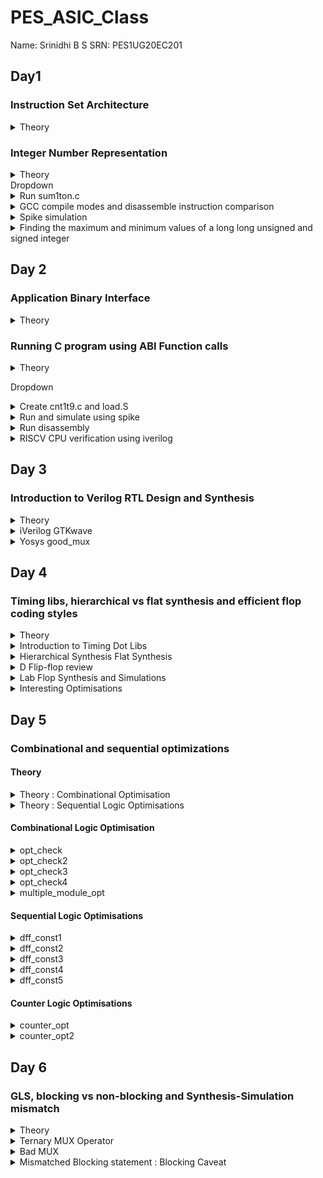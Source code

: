 # PES_ASIC_Class
Name: Srinidhi B S        SRN: PES1UG20EC201 
## Day1 
### Instruction Set Architecture
<details>
  
  <summary>Theory</summary>
  
+ ISA defines the interface between a computer's hardware and its software, specifically how the processor and its components interact with the software instructions that drive the execution of tasks. It encompasses a set of instructions, addressing modes, data types, registers, memory organization, and the mechanisms for executing and managing instructions. 
+ RISC V refers to Reduced Instruction Set Computing - Five Architecture. It is an open-source Instruction Set Architecture (ISA) that has gained significant attention and adoption in the world of computer architecture and semiconductor design.
</details>

### Integer Number Representation
<details>
  <summary>Theory</summary>
  
+ Unsigned numbers:- also known as non-negative numbers, are numerical values that represent magnitudes without indicating direction or sign.(Range: [0, (2^n)-1 ])  
+ Signed numbers are numerical values that can represent both positive and negative magnitudes, along with zero.(Range : Positive : [0 , 2^(n-1)-1] Negative : [-1 to 2^(n-1)])
  
 <img width="536" alt="Signmemalloc" src="https://github.com/Srini-web/pes_asic_class/assets/77874288/86000e0f-e3bc-4ae3-8c54-ce5f41b5a932">
 </details>
Dropdown
<details>
<summary>Run sum1ton.c</summary>
  
+ Run sum1ton.c
```
gcc sum1ton.c
./a.out
```
<img width="365" alt="Run1" src="https://github.com/Srini-web/pes_asic_class/assets/77874288/6610f24b-18f5-4e77-b069-364047e482ab">

</details>
<details>
<summary>GCC compile modes and disassemble instruction comparison</summary>
  
+ GCC compile modes and disassemble instruction comparison
  + Error encountered : stdio not recognised
Solution
```
export PATH="/home/vboxuser/riscv_toolchain/riscv64-unknown-elf-gcc-8.3.0-2019.08.0-x86_64-linux-ubuntu14/bin:$PATH"
```
```
riscv64-unknown-elf-gcc -O1 -mabi=lp64 -march=rv64i -o sum1ton.o sum1ton.c
#in a new terminal window
riscv64-unknown-elf-objdump -d sum1ton.o
```
![o1bincom](https://github.com/Srini-web/pes_asic_class/assets/77874288/bce74458-6d4f-4562-a552-9222c9fadcf6)

```
riscv64-unknown-elf-gcc -Ofast -mabi=lp64 -march=rv64i -o sum1ton.o sum1ton.c
#in a new terminal window
riscv64-unknown-elf-objdump -d sum1ton.o
```
![ofastbincom](https://github.com/Srini-web/pes_asic_class/assets/77874288/05d2aea1-4903-48f3-a6e5-da8d410779fb)
</details>
<details>
<summary> Spike simulation </summary>
  
+ Spike simulation
  
![s1](https://github.com/Srini-web/pes_asic_class/assets/77874288/1afad98b-d71c-4b11-91d6-991c862e1ebb)

</details>
<details>
<summary>Finding the maximum and minimum values of a long long unsigned and signed integer</summary>
  
+ Finding the maximum and minimum values of a long long unsigned integer
    + Also finding out what happens when the value assigned is beyond the datatype range
      
  <img width="560" alt="s2" src="https://github.com/Srini-web/pes_asic_class/assets/77874288/7629b726-9c9d-4d56-a838-88b213468e66">

</details>


## Day 2
### Application Binary Interface
<details>
  
  <summary>Theory</summary>
  
+ An Application Binary Interface (ABI) is a set of rules and conventions that dictate how binary code interacts with and communicates with other binary code, typically at the level of machine code or compiled code. In simpler terms, it defines the interface between two software components or systems that are written in different programming languages, compiled by different compilers, or running on different hardware architectures.
+ The ABI is crucial for enabling interoperability between different software components, such as different libraries, object files, or even entire programs. It allows components compiled independently and potentially on different platforms to work seamlessly together by adhering to a common set of rules for communication and data representation.
+ RISC V architecture being currently used uses Little Endian memory allocation
   + In little-endian representation, you store the least significant byte (LSB) at the lowest memory address and the most significant byte (MSB) at the highest memory address.
+ Given the 5 bits that are allocated, 2^5 or 32 bits are used for memory allocation.
+ An ABI table is referred to where every register is mapped to a particular variable/function.
<img width="430" alt="ABITable" src="https://github.com/Srini-web/pes_asic_class/assets/77874288/4ca9c3cb-6253-43cd-8bac-a66090687d17">
</details>

### Running C program using ABI Function calls
<details>
  
  <summary>Theory</summary>
  
+ In this program, a base(caller) c program calls a function written in assembly-level language. While they are both manipulated using ABI, the function call succeeds.
 <img width="407" alt="ABIFLOW" src="https://github.com/Srini-web/pes_asic_class/assets/77874288/e046f952-d4b3-4239-8379-415eba3ae42e">
 
+ CPU Functioning
  
<img width="502" alt="insert" src="https://github.com/Srini-web/pes_asic_class/assets/77874288/d9da06e4-242c-449e-9b4b-a80acc6c48a9">
</details>
 
Dropdown
<details>
<summary>Create cnt1t9.c and load.S</summary>
  
+ create files
```
leafpad cnt1t9.c
leafpad load.S
```
</details>

<details>
<summary>Run and simulate using spike</summary>
  
+ Run c program file and function in assembly language
```
riscv64-unknown-elf-gcc -Ofast -mabi=lp64 -march=rv64i -o cnt1t9.o cnt1t9.c load.S
spike pk cnt1t9.o
```

<img width="531" alt="s1" src="https://github.com/Srini-web/pes_asic_class/assets/77874288/b91d2dab-0d0d-44ae-92c2-8090aa048adb">


</details>

<details>
<summary>Run disassembly</summary>  

```
riscv64-unknown-elf-objdump -d cnt1tn.o|less
```
<img width="448" alt="s2" src="https://github.com/Srini-web/pes_asic_class/assets/77874288/d1bb18cf-9b3f-4737-8b19-a02d27870b5f">

</details>

<details>
<summary>RISCV CPU verification using iverilog</summary>
  
+ verification of CPU using verilog
   + using vim command
```
vim picorv32.v
```
![s3](https://github.com/Srini-web/pes_asic_class/assets/77874288/f49b626b-b6ef-469e-91a2-718d3a98919c)


  + using less command
```
less picorv32.v
```

![s4](https://github.com/Srini-web/pes_asic_class/assets/77874288/d37d6754-fb5f-4d3c-9632-0974ec25e38e)
  
 + running iverilog and testbench
```
vim picorv32.v
vim testbench.v
vim rv32im.sh
chmod 777 rv32im.sh
./rv32im.sh
```

<img width="439" alt="vimrins5" src="https://github.com/Srini-web/pes_asic_class/assets/77874288/0b39bfc9-8065-4ab2-9858-229919b3147e">

  + genrating hexadecimal (HEX file)
```
vim firmare.hex
```
  <img width="467" alt="s6" src="https://github.com/Srini-web/pes_asic_class/assets/77874288/ce2201f4-40a5-4b8b-9722-39d723b60d82">
  
</details>

## Day 3

### Introduction to Verilog RTL Design and Synthesis
<details>
<summary> Theory </summary>

 - **Simulator**
   - It is a tool used for simulating the design. It looks for the changes in the input signals to evaluate the outputs.
   - If there is no change in the inputs, the simulator doesn't evaluate the outputs.
   - RTL is checked for adherence to the spec by simulating the design.
   - The tool used here is **iverilog**.

- **iVerilog**
  -  It is an open-source Verilog simulator used for testing and simulating digital circuit designs described in the Verilog hardware description language (HDL).
  -  Both the design and the testbench are fed to the simulator and it produces a vcd (value change dump) file.
  -  In order to view the vcd file, we use the GTKwave where we can see the waveforms.
    
   <img width="526" alt="image" src="https://github.com/Veda1809/pes_asic_class/assets/142098395/37b643b5-e41e-425d-85f0-a55d7e190571">

- **Design**
  - It is the actual verilog code or set of verilog codes that the intended functionality to meet the required specifications.
  - Verilog is used to describe the behavior and structure of digital circuits at different levels of abstraction, from high-level system descriptions down to low-level gate-level representations. 

- **Testbench**
  - A testbench is a specialized Verilog module or program used to verify the functionality and behavior of another Verilog module, circuit, or design. Testbenches are essential for testing and simulating digital designs before they are synthesized or manufactured as physical chips.
  - It is a setup to apply a stimulus to the design to check its functionality.

    <img width="526" alt="image" src="https://github.com/Veda1809/pes_asic_class/assets/142098395/72e6ffe4-abba-41f1-b79f-240f125b410b">

 + **Synthesizer**
  - It is a tool used for converting RTL design code to netlist.
  - Here, the synthesizer used is **Yosys**.

+ **Yosys**
  - It is an open-source framework for Verilog RTL synthesis and formal verification.
  - Yosys provides a collection of tools and algorithms that enable designers to transform high-level RTL (Register Transfer Level) descriptions of digital circuits into optimized gate-level representations suitable for physical implementation on hardware.

 <img width="561" alt="image" src="https://github.com/Veda1809/pes_asic_class/assets/142098395/5f879aaa-ec65-4362-9f91-f39999069732">

   - Design and .lib files are fed to the synthesizer to get a netlist file.
   - **Netlist** is the representation of the design in the form of standard cells in the .lib
     
+ Commands used to perform different operations:
  - `read_verilog` to read the design
  - `read_liberty` to read the .lib file
  - `write_verilog` to write out the netlist file
 
+ To verify the synthesis

<img width="566" alt="image" src="https://github.com/Veda1809/pes_asic_class/assets/142098395/fd73f6b8-f594-4e4f-bb1a-b600fb4475f8">

   - Netlist along with the testbench is fed to the iverilog simulator.
   - The vcd file generated is fed to the gtkwave simulator.
   - The output on the simulator must be the same as the output observed during RTL simulation.
   - The same RTL testbench can be used as the primary inputs and primary outputs remain same between the RTL design and synthesised netlist.

 + **Logic Synthesis**
  - Logic synthesis is a process in digital design that transforms a high-level hardware description of a digital circuit, typically in a hardware description language (HDL) like Verilog or VHDL, into a lower-level representation composed of logic gates and flip-flops.
  - The goal of logic synthesis is to optimize the design for various criteria such as performance, area, power consumption, and timing.

 + **.lib**
   - It is a collection of logical modules like And, Or, Not etc.
   - It has different flavors of same gate like 2 input AND gate, 3 input AND gate etc with different performace speed.
  
+ **Why different flavors  of gate?**
  - In order to make a circuit faster, the clock frequency should be high.
  - For that, the time period of the clock should be as low as possible.
  
<img width="400" alt="image" src="https://github.com/Veda1809/pes_asic_class/assets/142098395/bc2242db-49e8-4c19-a06e-8f8e82f55729">

+ In a sequential circuit, clock period depends on:
  - Clock to Q of flip-flop A.
  - Propagation delay of combinational circuit.
  - Setup time of flip-flop B.

<img width="400" alt="image" src="https://github.com/Veda1809/pes_asic_class/assets/142098395/112de4cd-6e0c-46ec-ad94-0cb6540af7e1">

+ **Why need fast and slow cells?**
  - To ensure that there are no HOLD issues at flip-flop B, we require slow cells.
  - For a smaller propagation time, we need faster cells.
  - The collection forms the .lib

+ **Faster Cells vs Slower Cells**
  - Load in digital circuit is of Capacitence.
  - Faster the charging or dicharging of capacitance, lesser is the cell delay.
  - However, for a quick charge/ discharge of capacitor, we need transistors capable of sourcing more current i.e, we need **wide transistors**.
  - Wider transistors have lesser delay but consume more area and power.
  - Narrow transistors have more delay but consume less area and performance.
  - Faster cells come with a cost of area and power.
 
+ **Selection of the Cells**
  - We have to guide the Synthesizer to choose the flavour of cells that is optimum for implementation of logic circuit.
  - More use of faster cells leads to bad circuit in terms of power and area and also hold time violations.
  - More use of slower cells leads to sluggish circuits amd may not meet the performance needs.
  - Hence the guidance is offered to the synthesiser in the form of **constraints**. 

 - **Setup**
   - Contains sky130RTLDesignAndSynthesisWorkshop folder which contains
    - my_lib: contains all the library files
    - lib: contains sky130 standard cell library used for our synthesis
    - verilog_model: contains all the standard cell verilog modules of the standard cells contained in the .lib
    - verilog_files: contains all the verilog source files and testbench files that are required for labs

</details>



<details>
<summary> iVerilog GTKwave </summary>	

```
cd vsd/sky130RTLDesignAndSynthesisWorkshop/verilog_files
ls
```
![s1verilogfiles](https://github.com/Srini-web/pes_asic_class/assets/77874288/6c2f3048-5342-438f-956f-4cdee3604e6e)

```
iverilog good_mux.v tb_good_mux.v
./a.out
gtkwave tb_good_mux.vcd
```

![s2goodmuxrun](https://github.com/Srini-web/pes_asic_class/assets/77874288/cd3c3ce0-54f1-4268-81cc-aaaab905d885)

![s3gtk1](https://github.com/Srini-web/pes_asic_class/assets/77874288/22c308a1-cfaf-4edc-aefe-b2ba2219f28d)

```
gvim tb_good_mux.v -o good_mux.v
```
![s3gtk2](https://github.com/Srini-web/pes_asic_class/assets/77874288/90449417-dc0c-4edb-a842-cfd87de0d78c)

</details>

<details>
<summary> Yosys good_mux  </summary>	

+ To invoke yosys
```
cd
cd vsd/sky130RTLDesignAndSynthesisWorkshop/verilog_files
yosys
```
![s4yosys](https://github.com/Srini-web/pes_asic_class/assets/77874288/2dabd406-6263-4bcd-94b0-8412e8dba545)

+ To read the library, design and synthesize a module named "good_mux.v"
  ```
  read_liberty -lib ../lib/sky130_fd_sc_hd__tt_025C_1v80.lib
  read_verilog good_mux.v
  synth -top good_mux
  ```
  
![s5yosysdesread](https://github.com/Srini-web/pes_asic_class/assets/77874288/93b46c6b-85a4-4ae4-a13f-41227c4c8c23)

![s6yosyssynth](https://github.com/Srini-web/pes_asic_class/assets/77874288/4a405886-992a-4b2f-8c4c-8340f36983bb)

   
 + Generate the netlist
   ```
   abc -liberty ../lib/sky130_fd_sc_hd__tt_025C_1v80.lib
   ```

 ![s7yosysnetlist](https://github.com/Srini-web/pes_asic_class/assets/77874288/85d7298a-d438-4dd0-b2b9-fefa7676ef18)


+ To see the logic realized
  ```
  show
  ```
  
![s8yosysshow](https://github.com/Srini-web/pes_asic_class/assets/77874288/04abfbfd-c6f4-4520-9f97-234264db7a6d)


+ To write the netlist
  ```
  write_verilog good_mux_netlist.v
  !gvim good_mux_netlist.v
  ```
  ![s9yosyswrnl](https://github.com/Srini-web/pes_asic_class/assets/77874288/832a9261-1c64-4d35-a176-6c89f91861ae)

  + To view a simplified code
    ```
    write_verilog -noattr good_mux_netlist.v     
    !gvim good_mux_netlist.v
    ```
     ![s10yosysnlsimp](https://github.com/Srini-web/pes_asic_class/assets/77874288/3aa56285-4512-4e8b-a7ec-bd5431c5f779)


</details>

## Day 4
### Timing libs, hierarchical vs flat synthesis and efficient flop coding styles

<details>
<summary> Theory </summary>	
  
+ libraries in yosys
  + The first line in the file `library ("sky130_fd_sc_hd__tt_025C_1v80") ` :
    
    - tt: indicates variations due to process and here it indicates **Typical Process**.
    - 025C: indicates the variations due to temperatures where the silicon will be used.
    - 1v80: indicates the variations due to the voltage levels where the silicon will be incorporated.
      
 **Hierarchical Synthesis**
  Hierarchical synthesis is an approach in digital design and logic synthesis where complex designs are broken down into smaller, more manageable modules or sub-circuits, and each module is synthesized individually. These synthesized modules are then integrated back into the overall design hierarchy. This approach helps manage the complexity of large designs and allows designers to work on different parts of the design independently. 

 **Flattened Synthesis**
  Flattened synthesis is the opposite of hierarchical synthesis. Instead of maintaining the hierarchical structure of the design during synthesis, flattened synthesis combines all modules and sub-modules into a single, flat representation. This means that the entire design is synthesized as a single unit, without preserving the modular organization present in the original high-level description.

**Why do we need a Flop?**

+ A flip-flop (often abbreviated as "flop") is a fundamental building block in digital circuit design.
+ It's a type of sequential logic element that stores binary information (0 or 1) and can change its output based on clock signals and input values.
+ In a combinational circuit, the output changes after the propagation delay of the circuit once inputs are changed.
+ During the propagation of data, if there are different paths with different propagation delays, then a glitch might occur.
+ There will be multiple glitches for multiple combinational circuits.
+ Hence, we need flops to store the data from the combinational circuits.
+ When a flop is used, the output of combinational circuit is stored in it and it is propagated only at the posedge or negedge of the clock so that the next combinational circuit gets a glitch free input thereby stabilising the output.
+ We use control pins like **set** and **reset** to initialise the flops.
+ They can be synchronous and asynchronous.

</details>  
<details>
  <summary> Introduction to Timing Dot Libs </summary>	
  
+ To view the contents in the .lib
```
gvim ../lib/sky130_fd_sc_hd__tt_025C_1v80.lib
```
![s1dotappl](https://github.com/Srini-web/pes_asic_class/assets/77874288/0e37b704-3c54-454a-a108-1ca563283200)

 
+ It also displays the units of various parameters and cells.

![s2dotlibclass](https://github.com/Srini-web/pes_asic_class/assets/77874288/6632c33b-1786-46c2-b07c-7bb83bf1245d)

+ It gives the features of the cells
  + To enable line number `:se nu`
  ![s3serno](https://github.com/Srini-web/pes_asic_class/assets/77874288/d32b885a-93c7-4a26-b3da-3f6ce1d41d1b)

+ To view any instance `:/instance`
  + Since there are 5 inputs, for all the 32 possible combinations, it gives the delay, power, and all the other parameters for each cell.
  + The below image shows the power consumption and area comparison.
  
![s4 1comp](https://github.com/Srini-web/pes_asic_class/assets/77874288/24fa7730-0bfa-4331-8039-794669ab1add)

</details>

<details>
<summary> Hierarchical Synthesis Flat Synthesis </summary>	
  
+ The file we used in this lab is multiple_modules.v
  
  ```
  cd vsd/sky130RTLDesignAndSynthesisWorkshop/verilog_files
  gvim multiple_modules.v
  ```

![s5file](https://github.com/Srini-web/pes_asic_class/assets/77874288/136819b9-5e96-4d19-a9d2-22192abfcb97)


+  `multiple_modules` instantiates `sub_module1` and `sub_module2`

```
Launch yosys
read_liberty -lib ../lib/sky130_fd_sc_hd__tt_025C_1v80.lib
read_verilog multiple_modules.v
synth -top multiple_modules
```

![s6yosys](https://github.com/Srini-web/pes_asic_class/assets/77874288/fd46db6d-9f8b-45ed-a96c-925ac82bd2eb)

+  Netlist generation
  
  ```
  abc -liberty ../lib/sky130_fd_sc_hd__tt_025C_1v80.lib`
  show multiple_modules
  ```

![s7moduleload](https://github.com/Srini-web/pes_asic_class/assets/77874288/c3386884-ef18-42c9-9a3a-1c997219a64b)

```
write_verilog -noattr multiple_modules_hier.v
!gvim multiple_modules_hier.v
```


![s8submoduleload](https://github.com/Srini-web/pes_asic_class/assets/77874288/ed9c6d8b-7100-4a14-84d2-94d0eca10618)

![s9submoddiag](https://github.com/Srini-web/pes_asic_class/assets/77874288/01d74903-1338-4066-90b1-ac8fe6719ce9)


+  Flattened Synthesis
  ```
  yosys
  read_liberty -lib ../lib/sky130_fd_sc_hd__tt_025C_1v80.lib
  synth -top multiple_modules
  abc -liberty ../lib/sky130_fd_sc_hd__tt_025C_1v80.lib
  flatten
  show
  ```
  
![s10flatteneddiag](https://github.com/Srini-web/pes_asic_class/assets/77874288/db029588-9994-4a2e-bd1f-04981bfb4365)

```
write_verilog -noattr multiple_modules_flat.v`
!gvim multiple_modules_flat.v
```
  ![s11befflat](https://github.com/Srini-web/pes_asic_class/assets/77874288/9736cae1-c6f6-4276-be9d-ee05f375ecd8)
  ![s12afflat](https://github.com/Srini-web/pes_asic_class/assets/77874288/ebf2d734-130c-443f-97bd-9e0d928a413a)

</details>


<details>
<summary> D Flip-flop review </summary>	

+ D Flip-Flop with Asynchronous Reset
  + When the reset is high, the output of the flip-flop is forced to 0, irrespective of the clock signal.
  + Else, on the positive edge of the clock, the stored value is updated at the output.
 ```
  gvim dff_asyncres_syncres.v
 ```
   ![s13dasres](https://github.com/Srini-web/pes_asic_class/assets/77874288/2a2bc0c9-abd8-4f59-90a9-9c4b8932787c)


+ D Flip_Flop with Asynchronous Set
  + When the set is high, the output of the flip-flop is forced to 1, irrespective of the clock signal.
  + Else, on positive edge of the clock, the stored value is updated at the output.

```
gvim dff_async_set.v
```

![s14dasset](https://github.com/Srini-web/pes_asic_class/assets/77874288/2a77a30a-2e9f-4d59-a779-ccc5fed5731e)


+ D Flip-Flop with Synchronous Reset
  + When the reset is high on the positive edge of the clock, the output of the flip-flop is forced to 0.
  + Else, on the positive edge of the clock, the stored value is updated at the output.

```
gvim dff_syncres.v
```

![s15dsres](https://github.com/Srini-web/pes_asic_class/assets/77874288/40a5b9ca-8390-4bc7-a4c0-9770ea65492c)

+ D Flip-Flop with Asynchronous Reset and Synchronous Reset
  + When the asynchronous reset is high, the output is forced to 0.
  + When the synchronous reset is high at the positive edge of the clock, the output is forced to 0.
  + Else, on the positive edge of the clock, the stored value is updated at the output.
  + Here, it is a combination of both synchronous and asynchronous reset DFF.

```
gvim dff_asyncres_syncres.v
```

![s16dsynasynrst](https://github.com/Srini-web/pes_asic_class/assets/77874288/0b1dd71b-a36a-431c-92c1-c45a0c040017)


</details>

<details>
<summary> Lab Flop Synthesis and Simulations </summary>	

+ D Flip-Flop with Asynchronous Reset
  + Simulation
    ```
    cd vsd/sky130RTLDesignAndSynthesisWorkshop/verilog_files
    iverilog dff_asyncres.v tb_dff_asyncres.v
    ./a.out
    gtkwave tb_dff_asyncres.vcd
    ```
  

   ![s16simul](https://github.com/Srini-web/pes_asic_class/assets/77874288/361b062d-4000-45da-8250-f9ae73d24efa)



  + Synthesis
    ```
    cd vsd/sky130RTLDesignAndSynthesisWorkshop/verilog_files
    yosys
    read_liberty -lib ../lib/sky130_fd_sc_hd__tt_025C_1v80.lib
    read_verilog dff_asyncres.v
    synth -top dff_asyncres
    dfflibmap -liberty ../lib/sky130_fd_sc_hd__tt_025C_1v80.lib
    abc -liberty ../lib/sky130_fd_sc_hd__tt_025C_1v80.lib
    show
    ```
   
    <img width="925" alt="s17synth" src="https://github.com/Srini-web/pes_asic_class/assets/77874288/d92920ea-1c72-4be8-bd7b-a26ac75f75a6">

 + D Flip_Flop with Asynchronous Set
   + Simulation
     ```
     cd vsd/sky130RTLDesignAndSynthesisWorkshop/verilog_files
     iverilog dff_async_set.v tb_dff_async_set.v
     ./a.out
     gtkwave tb_dff_async_set.vcd
     ```

![s18simul2](https://github.com/Srini-web/pes_asic_class/assets/77874288/cddf0a2b-252d-41b0-bf4e-f15b1deba4d1)

  + Synthesis
```
cd vsd/sky130RTLDesignAndSynthesisWorkshop/verilog_files
yosys
read_liberty -lib ../lib/sky130_fd_sc_hd__tt_025C_1v80.lib
read_verilog dff_async_set.v`
synth -top dff_async_set
dfflibmap -liberty ../lib/sky130_fd_sc_hd__tt_025C_1v80.lib
abc -liberty ../lib/sky130_fd_sc_hd__tt_025C_1v80.lib
show
```
<img width="922" alt="s19synth2" src="https://github.com/Srini-web/pes_asic_class/assets/77874288/89d2d27c-18b4-45c2-9052-a12f5ed70148">


+ D Flip-Flop with Synchronous Reset
  + Simulation
  ```  
  cd vsd/sky130RTLDesignAndSynthesisWorkshop/verilog_files
  iverilog dff_syncres.v tb_dff_syncres.v
  ./a.out
  gtkwave tb_dff_syncres.vcd
   ``` 

  ![s20simul3](https://github.com/Srini-web/pes_asic_class/assets/77874288/649d05d6-34be-4d10-93c1-34ad70b6f9aa)

 
  + Synthesis
  ```
  cd vsd/sky130RTLDesignAndSynthesisWorkshop/verilog_files
  yosys
  read_liberty -lib ../lib/sky130_fd_sc_hd__tt_025C_1v80.lib
  read_verilog dff_syncres.v
  synth -top dff_syncres
  dfflibmap -liberty ../lib/sky130_fd_sc_hd__tt_025C_1v80.lib 
  abc -liberty ../lib/sky130_fd_sc_hd__tt_025C_1v80.lib
  show
  ```

<img width="925" alt="s21synth3" src="https://github.com/Srini-web/pes_asic_class/assets/77874288/f5ba1e8f-6dc2-4f68-bf61-23db96e779dc">

</details>

<details>
<summary> Interesting Optimisations </summary>	

```
gvim mult_2.v
read_liberty -lib ../lib/sky130_fd_sc_hd__tt_025C_1v80.lib
read_verilog mult_2.v
synth -top mul2
```

![s22nosynth](https://github.com/Srini-web/pes_asic_class/assets/77874288/e0d2d63c-b1f2-42be-b64c-756de22f037f)

```
abc -liberty ../lib/sky130_fd_sc_hd__tt_025C_1v80.lib
show
```


![s23diag](https://github.com/Srini-web/pes_asic_class/assets/77874288/960b508e-dcde-4377-8522-dee1556cbbbe)

```
write_verilog -noattr mul2_netlist.v
!gvim mul2_netlist.v
```
  <img width="436" alt="s24c1" src="https://github.com/Srini-web/pes_asic_class/assets/77874288/0643321d-a40a-44ca-a68e-ae9a6f9fa553">


```
gvim mult_8.v
```
<img width="443" alt="s25c2" src="https://github.com/Srini-web/pes_asic_class/assets/77874288/e5db84ea-d62e-4ef4-b550-4ede689e8a3a">

``` 
read_liberty -lib ../lib/sky130_fd_sc_hd__tt_025C_1v80.lib  
read_verilog mult_8.v
synth -top mult8
```
<img width="202" alt="s26op2" src="https://github.com/Srini-web/pes_asic_class/assets/77874288/6838fdc6-9a89-4e45-ac8a-25e49a5c2b47">

```
abc -liberty ../lib/sky130_fd_sc_hd__tt_025C_1v80.lib
show
```

<img width="305" alt="s27diag2" src="https://github.com/Srini-web/pes_asic_class/assets/77874288/4ca57c53-c118-4f7a-ae0f-198f2db9a27a">


```
write_verilog -noattr mult8_netlist.v
!gvim mult8_netlist.v
```
<img width="377" alt="s28c3" src="https://github.com/Srini-web/pes_asic_class/assets/77874288/c160860c-702e-4230-9d21-dab61dd1f815">

</details>


## Day 5
###  Combinational and sequential optimizations
#### Theory
<details>
<summary> Theory : Combinational Optimisation </summary>
	
+ Combinational logic refers to logic circuits where the outputs depend only on the current inputs and not on any previous states.
+ Combinational optimization is a field of study in computer science and operations research that focuses on finding the best possible solution from a finite set of options for problems that involve discrete variables and have no inherent notion of time.
+ Optimising the combinational logic circuit is squeezing the logic to get the most optimized digital design so that the circuit finally is area and power efficient.
+ Techniques for Optimisations:
  - **Constant propagation** is an optimization technique used in compiler design and digital circuit synthesis to improve the efficiency of code and circuit implementations by replacing variables or expressions with their constant values where applicable.
  - **Boolean logic optimization**, also known as logic minimization or Boolean function simplification, is a process in digital design that aims to simplify Boolean expressions or logic circuits by reducing the number of terms, literals, and gates required to implement a given logical function.

</details>

<details>
<summary> Theory : Sequential Logic Optimisations </summary>	

+ Sequential logic optimizations involve improving the efficiency, performance, and resource utilization of digital circuits that include memory elements like flip-flops and latches.
+ Optimizing sequential logic is crucial in ensuring that digital circuits meet timing requirements, consume minimal power, and occupy the least possible area while maintaining correct functionality.
+ Optimisation methods:
  - **Sequential constant propagation**, also known as constant propagation across sequential elements, is an optimization technique used in digital design to identify and propagate constant values through sequential logic elements like flip-flops and registers. This technique aims to replace variable values with their known constant values at various stages of the logic circuit, optimizing the design for better performance and resource utilization.
  - **State optimization**, also known as state minimization or state reduction, is an optimization technique used in digital design to reduce the number of states in finite state machines (FSMs) while preserving the original functionality.
  - **Sequential logic cloning**, also known as retiming-based cloning or register cloning, is a technique used in digital design to improve the performance of a circuit by duplicating or cloning existing registers (flip-flops) and introducing additional pipeline stages. This technique aims to balance the critical paths within a circuit and reduce its overall clock period, leading to improved timing performance and better overall efficiency.
  - **Retiming** is an optimization technique used in digital design to improve the performance of a circuit by repositioning registers (flip-flops) along its paths to balance the timing and reduce the critical path delay. The primary goal of retiming is to achieve a shorter clock period without changing the functionality of the circuit.
 
</details>

#### Combinational Logic Optimisation 
<details>
<summary> opt_check </summary>	
	
```
gvim opt_check.v
```
![s1code](https://github.com/Srini-web/pes_asic_class/assets/77874288/cc3d71c8-ddf6-4e1c-9b3b-0032f6678524)

```
read_liberty -lib ../lib/sky130_fd_sc_hd__tt_025C_1v80.lib
read_verilog opt_check.v
synth -top opt_check
opt_clean -purge
abc -liberty ../lib/sky130_fd_sc_hd__tt_025C_1v80.lib
show
```

 ![s2op](https://github.com/Srini-web/pes_asic_class/assets/77874288/0d255928-5568-4b56-b2fb-517b32fbf13f)


</details>

<details>
<summary> opt_check2 </summary>	
	
```
gvim opt_check2.v`
read_liberty -lib ../lib/sky130_fd_sc_hd__tt_025C_1v80.lib
read_verilog opt_check2.v
synth -top opt_check2
opt_clean -purge
abc -liberty ../lib/sky130_fd_sc_hd__tt_025C_1v80.lib
show
```
 
![s3op2](https://github.com/Srini-web/pes_asic_class/assets/77874288/707a8cc8-9ace-492e-813b-a8c43bba8aa6)

</details>

<details>
<summary> opt_check3 </summary>	
	
```
gvim opt_check3.v
read_liberty -lib ../lib/sky130_fd_sc_hd__tt_025C_1v80.lib
read_verilog opt_check3.v
synth -top opt_check3
opt_clean -purge
abc -liberty ../lib/sky130_fd_sc_hd__tt_025C_1v80.lib
show
```

![s4op3](https://github.com/Srini-web/pes_asic_class/assets/77874288/badbf03d-d8c4-4a5f-8818-2cf6adb9201d)

</details>

<details>
<summary> opt_check4 </summary>
	
```
gvim opt_check4.v
read_liberty -lib ../lib/sky130_fd_sc_hd__tt_025C_1v80.lib
read_verilog opt_check4.v
synth -top opt_check4
opt_clean -purge
abc -liberty ../lib/sky130_fd_sc_hd__tt_025C_1v80.lib
show
```

![s5op4](https://github.com/Srini-web/pes_asic_class/assets/77874288/156fcc50-30f2-4f85-8477-e6bac76c186d)

</details>

<details>
<summary> multiple_module_opt </summary>
	
```
gvim multiple_module_opt.v
read_liberty -lib ../lib/sky130_fd_sc_hd__tt_025C_1v80.lib
read_verilog multiple_module_opt.v
synth -top multiple_module_opt
opt_clean -purge
abc -liberty ../lib/sky130_fd_sc_hd__tt_025C_1v80.lib
show
```
![s6op5](https://github.com/Srini-web/pes_asic_class/assets/77874288/63b9746a-0a10-47dd-87e2-3ec01be1f213)

<img width="301" alt="s6 2op5" src="https://github.com/Srini-web/pes_asic_class/assets/77874288/7a84ba38-e617-4ddf-b41f-c5a868c90b27">

</details>

#### Sequential Logic Optimisations

<details>
<summary> dff_const1 </summary>	

+ Simulation
```
gvim dff_const1.v
iverilog dff_const1.v tb_dff_const1.v
/a.out
gtkwave tb_dff_const1.vcd
```

![s7dff1](https://github.com/Srini-web/pes_asic_class/assets/77874288/4687bc6d-1b7a-494f-b549-f96758c5bd8f)

+ Synthesis

```
read_liberty -lib ../lib/sky130_fd_sc_hd__tt_025C_1v80.lib
read_verilog dff_const1.v
synth -top dff_const1
dfflibmap -liberty ../lib/sky130_fd_sc_hd__tt_025C_1v80.lib 
abc -liberty ../lib/sky130_fd_sc_hd__tt_025C_1v80.lib
show
```

![s8op1](https://github.com/Srini-web/pes_asic_class/assets/77874288/9e85d0ec-162e-4f8d-8b99-531acc5eaab5)

</details>

<details>
<summary> dff_const2 </summary>	
+ Simulation
  
```  
gvim dff_const2.v
iverilog dff_const2.v tb_dff_const2.v
/a.out
gtkwave tb_dff_const2.vcd
```


![s9dff2](https://github.com/Srini-web/pes_asic_class/assets/77874288/2a337dc0-243a-45f6-a966-c51845153a96)

 + Synthesis
 
```
read_liberty -lib ../lib/sky130_fd_sc_hd__tt_025C_1v80.lib
read_verilog dff_const2.v
synth -top dff_const2
dfflibmap -liberty ../lib/sky130_fd_sc_hd__tt_025C_1v80.lib 
abc -liberty ../lib/sky130_fd_sc_hd__tt_025C_1v80.lib
show
```

![s10op2](https://github.com/Srini-web/pes_asic_class/assets/77874288/99326cd3-3e8e-4f7e-8634-2fad94d0c575)

</details>

<details>
<summary> dff_const3 </summary>
+ Simulation

```
gvim dff_const3.v
iverilog dff_const3.v tb_dff_const3.v
/a.out
gtkwave tb_dff_const3.vcd
```

![s11dff3](https://github.com/Srini-web/pes_asic_class/assets/77874288/6d02cd6a-d6d0-4f75-abfc-a8093ef5b6f7)

+ Synthesis

```
read_liberty -lib ../lib/sky130_fd_sc_hd__tt_025C_1v80.lib
read_verilog dff_const3.v
synth -top dff_const3
dfflibmap -liberty ../lib/sky130_fd_sc_hd__tt_025C_1v80.lib 
abc -liberty ../lib/sky130_fd_sc_hd__tt_025C_1v80.lib
show
```


![s12op3](https://github.com/Srini-web/pes_asic_class/assets/77874288/fe820bb0-4e11-43c8-99d8-b5e464994eb2)

</details>

<details>
<summary> dff_const4 </summary>	

+ Simulation

 ``` 
gvim dff_const4.v
iverilog dff_const4.v tb_dff_const4.v
/a.out
gtkwave tb_dff_const4.vcd
```
![s13dff4](https://github.com/Srini-web/pes_asic_class/assets/77874288/879957c2-92a5-4fc0-b350-3d708fcb0b41)

+ Synthesis

```
read_liberty -lib ../lib/sky130_fd_sc_hd__tt_025C_1v80.lib
read_verilog dff_const4.v
synth -top dff_const4
dfflibmap -liberty ../lib/sky130_fd_sc_hd__tt_025C_1v80.lib 
abc -liberty ../lib/sky130_fd_sc_hd__tt_025C_1v80.lib
show
```

![s13op4](https://github.com/Srini-web/pes_asic_class/assets/77874288/45eb59d6-df92-4b5f-876e-9432d7d069fc)

</details>

<details>
<summary> dff_const5 </summary>	

+ Simulation
```
gvim dff_const5.v
iverilog dff_const4.v tb_dff_const4.v
/a.out
gtkwave tb_dff_const5.vcd
```

![s15dff5](https://github.com/Srini-web/pes_asic_class/assets/77874288/71e9d404-de5d-4a8a-b6ba-e29ea5c8e2d7)

+ Synthesis

```
read_liberty -lib ../lib/sky130_fd_sc_hd__tt_025C_1v80.lib
read_verilog dff_const4.v
synth -top dff_const4
dfflibmap -liberty ../lib/sky130_fd_sc_hd__tt_025C_1v80.lib 
abc -liberty ../lib/sky130_fd_sc_hd__tt_025C_1v80.lib
show
```
![s16op5](https://github.com/Srini-web/pes_asic_class/assets/77874288/88c9441c-0ab2-4893-ba91-0cf4f889c70f)


</details>

#### Counter Logic Optimisations
<details>
<summary> counter_opt </summary>

 ```
gvim counter_opt.v
read_liberty -lib ../lib/sky130_fd_sc_hd__tt_025C_1v80.lib
read_verilog counter_opt.v
synth -top counter_opt
dfflibmap -liberty ../lib/sky130_fd_sc_hd__tt_025C_1v80.lib
abc -liberty ../lib/sky130_fd_sc_hd__tt_025C_1v80.lib
show
```

![s17ctr1](https://github.com/Srini-web/pes_asic_class/assets/77874288/c845b435-a9ff-4c6b-b778-f8ee410d540f)

</details>

<details>
<summary> counter_opt2 </summary>	

```
gvim counter_opt2.v
read_liberty -lib ../lib/sky130_fd_sc_hd__tt_025C_1v80.lib
read_verilog counter_opt2.v
synth -top counter_opt2
dfflibmap -liberty ../lib/sky130_fd_sc_hd__tt_025C_1v80.lib
abc -liberty ../lib/sky130_fd_sc_hd__tt_025C_1v80.lib
show
```

<img width="923" alt="s18ctr2" src="https://github.com/Srini-web/pes_asic_class/assets/77874288/1a444ed6-80d1-4534-bdaf-30bc0390b607">

</details>


## Day 6
### GLS, blocking vs non-blocking and Synthesis-Simulation mismatch

<details>
<summary> Theory </summary>	

 + **Gate Level Simualtion**
   - Gate-level simulation is a technique used in digital design and verification to validate the functionality of a digital circuit at the gate-level implementation.
   - It involves simulating the circuit using the actual logic gates and flip-flops that make up the design, as opposed to higher-level abstractions like RTL (Register Transfer Level) descriptions.
   - This type of simulation is typically performed after the logic synthesis process, where a high-level description of the design is transformed into a netlist of gates and flip-flops.
   - We perform this to verify logical correctness of the design after synthesizing it. Also ensuring the timing of the design is met.
  
<img width="608" alt="image" src="https://github.com/Veda1809/pes_asic_class/assets/142098395/6298b067-2f45-4dbc-ad25-762ac3d8be63">

+ **Synthesis-Simulation Mismatch**
  - A synthesis-simulation mismatch refers to a situation in digital design where the behavior of a circuit, as observed during simulation, doesn't match the expected or desired behavior of the circuit after it has been synthesized.
  - This discrepancy can occur due to various reasons, such as timing issues, optimization conflicts, and differences in modeling between the simulation and synthesis tools.
  - This mismatch is a critical concern in digital design because it indicates that the actual hardware implementation might not perform as expected, potentially leading to functional or timing failures in the fabricated chip.

+ **Blocking Statements**
  - Blocking statements are executed sequentially in the order they appear in the code and have an immediate effect on signal assignments.
  
+ **Non-Blocking Statements**
  - Non-blocking assignments are used to model concurrent signal updates, where all assignments are evaluated simultaneously and then scheduled to be updated at the end of the time step.
  
+ **Caveats with Blocking Statements**
  + Blocking statements in hardware description languages like Verilog have their uses, but there are certain caveats and considerations to be aware of when working with them. Here are some important caveats associated with using blocking statements:
    - Procedural Execution: Blocking statements are executed sequentially in the order they appear within a procedural block (such as an always block). This can lead to unexpected behavior if the order of execution matters and is not well understood.
    - Lack of Parallelism: Blocking statements do not accurately represent the parallel nature of hardware. In hardware, multiple signals can update concurrently, but blocking statements model sequential behavior. As a result, using blocking statements for modeling complex concurrent logic can lead to incorrect simulations.
    - Race Conditions: When multiple blocking assignments operate on the same signal within the same procedural block, a race condition can occur. The outcome of such assignments depends on their order of execution, which might lead to inconsistent or unpredictable behavior.
    - Limited Representation of Hardware: Hardware systems are inherently concurrent and parallel, but blocking statements do not capture this aspect effectively. Using blocking assignments to model complex combinational or sequential logic can lead to models that are difficult to understand, maintain, and debug.
    - Combinatorial Loops: Incorrect use of blocking statements can lead to unintentional combinational logic loops, which can result in simulation or synthesis errors.
    - Debugging Challenges: Debugging code with many blocking assignments can be challenging, especially when trying to track down timing-related issues.
    - Not Suitable for Flip-Flops: Blocking assignments are not suitable for modeling flip-flop behavior. Non-blocking assignments (<=) are generally preferred for modeling flip-flop updates to ensure accurate representation of concurrent behavior.
    - Sequential Logic Misrepresentation: Using blocking assignments to model sequential logic might not capture the intended behavior accurately. Sequential elements like registers and flip-flops are better represented using non-blocking assignments.
    - Synthesis Implications: The behavior of blocking assignments might not translate well during synthesis, leading to potential mismatches between simulation and synthesis results.

</details>


<details>
<summary> Ternary MUX Operator </summary>	

+ Simulation
```
gvim teranry_operator_mux.v
iverilog ternary_operator_mux.v tb_ternary_operator_mux.v
./a.out
gtkwave tb_ternary_operator_mux.vcd
```
![s1g1](https://github.com/Srini-web/pes_asic_class/assets/77874288/693a123c-5dbc-4dd3-bf78-985ea0ae233e)


+ Synthesis

 ```
read_liberty -lib ../lib/sky130_fd_sc_hd__tt_025C_1v80.lib
read_verilog ternary_operator_mux.v
synth -top ternary_operator_mux
abc -liberty ../lib/sky130_fd_sc_hd__tt_025C_1v80.lib
show
``` 

![s2synth2](https://github.com/Srini-web/pes_asic_class/assets/77874288/3c1283d8-e569-4897-84b1-2dcf13403af6)


+ GLS to Gate-Level Simulation

```
iverilog ../my_lib/verilog_model/primitives.v ../my_lib/verilog_model/sky130_fd_sc_hd.v ternary_operator_mux_net.v tb_ternary_operator_mux.v
./a.out
gtkwave tb_bad_mux.vcd
```
![s3g2](https://github.com/Srini-web/pes_asic_class/assets/77874288/5d1b9c90-5084-4a95-9bb2-c8a11a060397)

</details>

<details>
<summary> Bad MUX </summary>	

 + Simualtion

```
gvim bad_mux.v
iverilog bad_mux.v tb_bad_mux.v
./a.out
gtkwave tb_bad_mux.vcd
```

![s4gbadmux](https://github.com/Srini-web/pes_asic_class/assets/77874288/ccab195c-bd78-48ac-9d03-dccedf73dc70)

+ Synthesis

```
read_liberty -lib ../lib/sky130_fd_sc_hd__tt_025C_1v80.lib
read_verilog bad_mux.v
synth -top bad_mux
abc -liberty ../lib/sky130_fd_sc_hd__tt_025C_1v80.lib
show
```

![s5synthbadmux](https://github.com/Srini-web/pes_asic_class/assets/77874288/35df5c70-8b65-4cbc-9737-a0dffe26ad10)

+ GLS to Gate-Level Simulation
```
iverilog ../my_lib/verilog_model/primitives.v ../my_lib/verilog_model/sky130_fd_sc_hd.v bad_mux_net.v tb_bad_mux.v
./a.out
gtkwave tb_bad_mux.vcd
```
![s6gtsbadmux](https://github.com/Srini-web/pes_asic_class/assets/77874288/ae6a9bc6-d634-4cd2-a41a-c853659c6d51)

</details>

<details>
<summary> Mismatched Blocking statement : Blocking Caveat </summary>	

+ Simulation

```
gvim blocking_caveat.v
iverilog blocking_caveat.v tb_blocking_caveat.v
./a.out
gtkwave tb_blocking_caveat.vcd
```

![s7simcaveat](https://github.com/Srini-web/pes_asic_class/assets/77874288/a00eb9d4-4279-450e-8e9c-42fecf96dd87)

+ Synthesis

```
read_liberty -lib ../lib/sky130_fd_sc_hd__tt_025C_1v80.lib
read_verilog blocking_caveat.v
synth -top blocking_caveat
abc -liberty ../lib/sky130_fd_sc_hd__tt_025C_1v80.lib
show
```


![s8synthcaveat](https://github.com/Srini-web/pes_asic_class/assets/77874288/2d94bd72-25b6-442c-a3b9-1771f086e393)

+ GLS to Gate-Level Simulation

```
iverilog ../my_lib/verilog_model/primitives.v ../my_lib/verilog_model/sky130_fd_sc_hd.v blocking_caveat_net.v tb_blocking_caveat.v
./a.out
gtkwave tb_blocking_caveat.vcd
```

![s9blckcaveat](https://github.com/Srini-web/pes_asic_class/assets/77874288/1903ad92-7246-4ea1-b5ec-42e6c03ff177)


</details>
